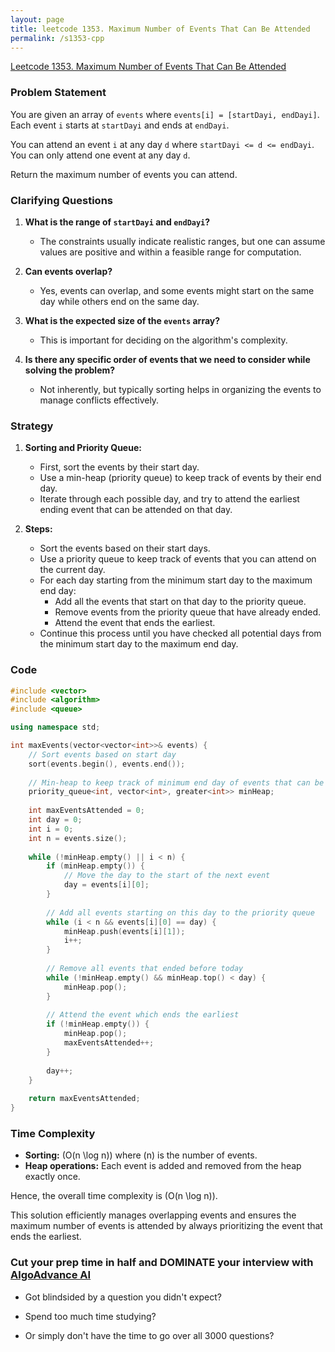 ```yaml
---
layout: page
title: leetcode 1353. Maximum Number of Events That Can Be Attended
permalink: /s1353-cpp
---
```

[Leetcode 1353. Maximum Number of Events That Can Be Attended](https://algoadvance.github.io/algoadvance/l1353)
### Problem Statement

You are given an array of `events` where `events[i] = [startDayi, endDayi]`. Each event `i` starts at `startDayi` and ends at `endDayi`.

You can attend an event `i` at any day `d` where `startDayi <= d <= endDayi`. You can only attend one event at any day `d`.

Return the maximum number of events you can attend.

### Clarifying Questions

1. **What is the range of `startDayi` and `endDayi`?**
   - The constraints usually indicate realistic ranges, but one can assume values are positive and within a feasible range for computation.

2. **Can events overlap?**
   - Yes, events can overlap, and some events might start on the same day while others end on the same day.

3. **What is the expected size of the `events` array?**
   - This is important for deciding on the algorithm's complexity.

4. **Is there any specific order of events that we need to consider while solving the problem?**
   - Not inherently, but typically sorting helps in organizing the events to manage conflicts effectively.

### Strategy

1. **Sorting and Priority Queue:**
   - First, sort the events by their start day.
   - Use a min-heap (priority queue) to keep track of events by their end day.
   - Iterate through each possible day, and try to attend the earliest ending event that can be attended on that day.

2. **Steps:**
   - Sort the events based on their start days.
   - Use a priority queue to keep track of events that you can attend on the current day.
   - For each day starting from the minimum start day to the maximum end day:
     - Add all the events that start on that day to the priority queue.
     - Remove events from the priority queue that have already ended.
     - Attend the event that ends the earliest.
   - Continue this process until you have checked all potential days from the minimum start day to the maximum end day.

### Code

```cpp
#include <vector>
#include <algorithm>
#include <queue>

using namespace std;

int maxEvents(vector<vector<int>>& events) {
    // Sort events based on start day
    sort(events.begin(), events.end());
    
    // Min-heap to keep track of minimum end day of events that can be attended
    priority_queue<int, vector<int>, greater<int>> minHeap;
    
    int maxEventsAttended = 0;
    int day = 0;
    int i = 0;
    int n = events.size();
    
    while (!minHeap.empty() || i < n) {
        if (minHeap.empty()) {
            // Move the day to the start of the next event
            day = events[i][0];
        }
        
        // Add all events starting on this day to the priority queue
        while (i < n && events[i][0] == day) {
            minHeap.push(events[i][1]);
            i++;
        }
        
        // Remove all events that ended before today
        while (!minHeap.empty() && minHeap.top() < day) {
            minHeap.pop();
        }
        
        // Attend the event which ends the earliest
        if (!minHeap.empty()) {
            minHeap.pop();
            maxEventsAttended++;
        }
        
        day++;
    }
    
    return maxEventsAttended;
}
```

### Time Complexity

- **Sorting:** \(O(n \log n)\) where \(n\) is the number of events.
- **Heap operations:** Each event is added and removed from the heap exactly once.

Hence, the overall time complexity is \(O(n \log n)\).

This solution efficiently manages overlapping events and ensures the maximum number of events is attended by always prioritizing the event that ends the earliest.


### Cut your prep time in half and DOMINATE your interview with [AlgoAdvance AI](https://algoAdvance.com)

- Got blindsided by a question you didn't expect?

- Spend too much time studying?

- Or simply don't have the time to go over all 3000 questions?


